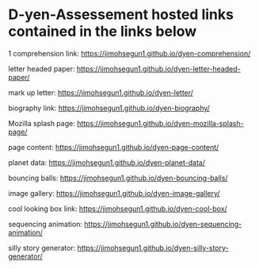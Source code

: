 # D-yen-Assessement hosted links contained in the links below

1 comprehension link: https://jimohsegun1.github.io/dyen-comprehension/

letter headed paper: https://jimohsegun1.github.io/dyen-letter-headed-paper/

mark up letter: https://jimohsegun1.github.io/dyen-letter/

biography link: https://jimohsegun1.github.io/dyen-biography/

Mozilla splash page: https://jimohsegun1.github.io/dyen-mozilla-splash-page/

page content: https://jimohsegun1.github.io/dyen-page-content/

planet data: https://jimohsegun1.github.io/dyen-planet-data/

bouncing balls: https://jimohsegun1.github.io/dyen-bouncing-balls/

image gallery: https://jimohsegun1.github.io/dyen-image-gallery/

cool looking box link: https://jimohsegun1.github.io/dyen-cool-box/

sequencing animation: https://jimohsegun1.github.io/dyen-sequencing-animation/

silly story generator: https://jimohsegun1.github.io/dyen-silly-story-generator/

